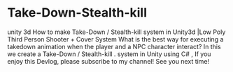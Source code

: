 # Take-Down-Stealth-kill
unity 3d How to make Take-Down / Stealth-kill system in Unity3d |Low Poly Third Person  Shooter + Cover System    What is the best way for executing a takedown animation when the player and a NPC character interact? In this   we create a Take-Down / Stealth-kill . system in Unity using C# , If you enjoy this Devlog, please subscribe to my channel! See you next time!
